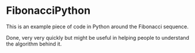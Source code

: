 # FibonacciPython

This is an example piece of code in Python around the Fibonacci sequence.

Done, very very quickly but might be useful in helping people to understand the algorithm behind it.
